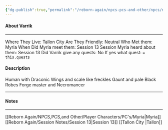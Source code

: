 ```yaml
---
{"dg-publish":true,"permalink":"/reborn-again/npcs-pcs-and-other/npcs/neutral/varrik/"}
---
```



#### About Varrik
---
Where They Live: Tallon City 
Are They Friendly: Neutral
Who Met them: Myria
When Did Myria meet them: Session 13
Session Myria heard about them: Session 13
Did Varrik give any quests: No
	If yes what quest: `= this.quests`


#### Description
Human with Draconic Wings and scale like freckles 
Gaunt and pale
Black Robes
Forge master and Necromancer

---

#### Notes
---
[[Reborn Again/NPCS,PCS,and Other/Player Characters/PC's/Myria\|Myria]]
[[Reborn Again/Session Notes/Session 13\|Session 13]]
[[Tallon City \|Tallon]]


